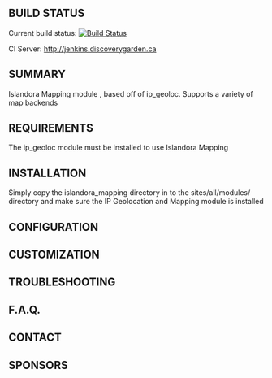BUILD STATUS
------------
Current build status:
[![Build Status](https://travis-ci.org/discoverygarden/islandora.png?branch=7.x)](https://travis-ci.org/discoverygarden/islandora_mapping)

CI Server:
http://jenkins.discoverygarden.ca

SUMMARY
-------

Islandora Mapping module , based off of ip_geoloc. Supports a variety of map backends

REQUIREMENTS
------------
The ip_geoloc module must be installed to use Islandora Mapping


INSTALLATION
------------

Simply copy the islandora_mapping directory in to the sites/all/modules/ directory and make sure the IP Geolocation and Mapping module is installed

CONFIGURATION
-------------


CUSTOMIZATION
-------------


TROUBLESHOOTING
---------------


F.A.Q.
------


CONTACT
-------


SPONSORS
--------